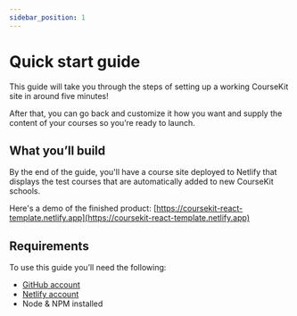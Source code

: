```yaml
---
sidebar_position: 1
---
```


# Quick start guide

This guide will take you through the steps of setting up a working CourseKit site in around five minutes!

After that, you can go back and customize it how you want and supply the content of your courses so you’re ready to launch.

## What you’ll build

By the end of the guide, you'll have a course site deployed to Netlify that displays the test courses that are automatically added to new CourseKit schools.

Here's a demo of the finished product: [https://coursekit-react-template.netlify.app](https://coursekit-react-template.netlify.app)

## Requirements

To use this guide you’ll need the following:

- [GitHub account](https://github.com)
- [Netlify account](https://netlify.com)
- Node & NPM installed
